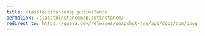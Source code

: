 ```yaml
---
title: classtoinstancemap.putinstance
permalink: /classtoinstancemap.putinstance/
redirect_to: https://guava.dev/releases/snapshot-jre/api/docs/com/google/common/collect/ClassToInstanceMap.html#putInstance-java.lang.Class-T-
---
```

